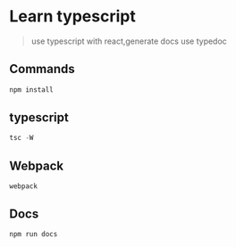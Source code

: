 # Learn typescript

> use typescript with react,generate docs use typedoc


## Commands



```js
npm install 

```

## typescript 

```js
tsc -W 
```

## Webpack

```shell
webpack
```

## Docs

```js
npm run docs
```



